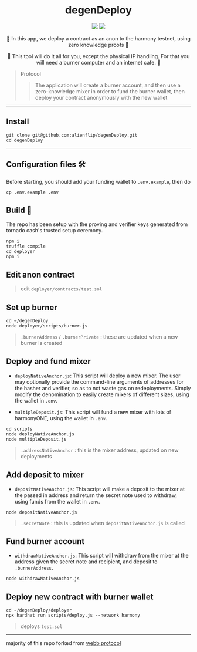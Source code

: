 <h1 align="center">
  degenDeploy
</h1>

<p align="center">
  <img src="https://img.shields.io/badge/node-v16.14.0-orange"></img>
  <img src="https://img.shields.io/badge/npm-v8.3.1-pink"></img>
</p>

<p align="center">🍄 In this app, we deploy a contract as an anon to the harmony testnet, using zero knowledge proofs 🍄</p>

<p align="center">🍄 This tool will do it all for you, except the physical IP handling. For that you will need a burner computer and an internet cafe. 🍄</p>

> Protocol 
> > The application will create a burner account, and then use a zero-knowledge mixer in order to fund the burner wallet, then deploy your contract anonymously with the new wallet

------------

## Install

```
git clone git@github.com:alienflip/degenDeploy.git
cd degenDeploy
```

-----------

## Configuration files 🛠️

Before starting, you should add your funding wallet to `.env.example`, then do

```
cp .env.example .env 
```

## Build 👷

The repo has been setup with the proving and verifier keys generated from tornado cash's trusted setup ceremony.

```
npm i
truffle compile
cd deployer 
npm i
```

## Edit anon contract

> edit
`deployer/contracts/test.sol`

## Set up burner

```
cd ~/degenDeploy
node deployer/scripts/burner.js
```

> `.burnerAddress` / `.burnerPrivate` : these are updated when a new burner is created

## Deploy and fund mixer

- `deployNativeAnchor.js`: This script will deploy a new mixer. The user may optionally provide the command-line arguments of addresses for the hasher and verifier, so as to not waste gas on redeployments. Simply modify the denomination to easily create mixers of different sizes, using the wallet in `.env`.

- `multipleDeposit.js`: This script will fund a new mixer with lots of harmonyONE, using the wallet in `.env`.

```
cd scripts
node deployNativeAnchor.js
node multipleDeposit.js
```

> `.addressNativeAnchor` : this is the mixer address, updated on new deployments

## Add deposit to mixer

- `depositNativeAnchor.js`: This script will make a deposit to the mixer at the passed in address and return the secret note used to withdraw, using funds from the wallet in `.env`.

```
node depositNativeAnchor.js
```

> `.secretNote` : this is updated when  `depositNativeAnchor.js` is called

## Fund burner account

- `withdrawNativeAnchor.js`: This script will withdraw from the mixer at the address given the secret note and recipient, and deposit to `.burnerAddress`.

```
node withdrawNativeAnchor.js
```

## Deploy new contract with burner wallet

```
cd ~/degenDeploy/deployer
npx hardhat run scripts/deploy.js --network harmony
```

> deploys `test.sol`

-----------

majority of this repo forked from [webb protocol](https://github.com/webb-tools/tornado-core)
